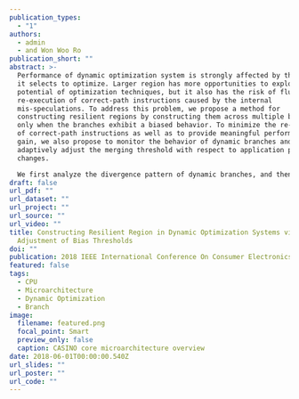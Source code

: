 ```yaml
---
publication_types:
  - "1"
authors:
  - admin
  - and Won Woo Ro
publication_short: ""
abstract: >-
  Performance of dynamic optimization system is strongly affected by the region
  it selects to optimize. Larger region has more opportunities to exploit the
  potential of optimization techniques, but it also has the risk of flushing and
  re-execution of correct-path instructions caused by the internal
  mis-speculations. To address this problem, we propose a method for
  constructing resilient regions by constructing them across multiple branches
  only when the branches exhibit a biased behavior. To minimize the re-execution
  of correct-path instructions as well as to provide meaningful performance
  gain, we also propose to monitor the behavior of dynamic branches and
  adaptively adjust the merging threshold with respect to application phase
  changes.

  We first analyze the divergence pattern of dynamic branches, and then describe proposed region construction techniques (static and dynamic methods). Our evaluation results show that the proposed design with dynamic adjustment scheme shows the best coverage (over 85%) with negligible performance degradation.
draft: false
url_pdf: ""
url_dataset: ""
url_project: ""
url_source: ""
url_video: ""
title: Constructing Resilient Region in Dynamic Optimization Systems via Dynamic
  Adjustment of Bias Thresholds
doi: ""
publication: 2018 IEEE International Conference On Consumer Electronics Asia (ICCE-ASIA)
featured: false
tags:
  - CPU
  - Microarchitecture
  - Dynamic Optimization
  - Branch
image:
  filename: featured.png
  focal_point: Smart
  preview_only: false
  caption: CASINO core microarchitecture overview
date: 2018-06-01T00:00:00.540Z
url_slides: ""
url_poster: ""
url_code: ""
---
```

